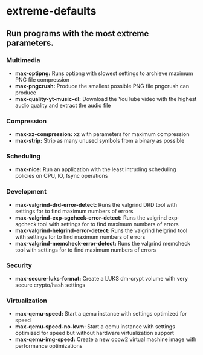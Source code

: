 # extreme-defaults

## Run programs with the most extreme parameters.

### Multimedia
* **max-optipng:** Runs optipng with slowest settings to archieve maximum PNG file compression
* **max-pngcrush:** Produce the smallest possible PNG file pngcrush can produce
* **max-quality-yt-music-dl:** Download the YouTube video with the highest audio quality and extract the audio file

### Compression
* **max-xz-compression:** xz with parameters for maximum compression
* **max-strip:** Strip as many unused symbols from a binary as possible

### Scheduling
* **max-nice:** Run an application with the least intruding scheduling policies on CPU, IO, fsync operations

### Development
* **max-valgrind-drd-error-detect:** Runs the valgrind DRD tool with settings for to find maximum numbers of errors
* **max-valgrind-exp-sgcheck-error-detect:** Runs the valgrind exp-sgcheck tool with settings for to find maximum numbers of errors
* **max-valgrind-helgrind-error-detect:** Runs the valgrind helgrind tool with settings for to find maximum numbers of errors
* **max-valgrind-memcheck-error-detect:** Runs the valgrind memcheck tool with settings for to find maximum numbers of errors

### Security
* **max-secure-luks-format:** Create a LUKS dm-crypt volume with very secure crypto/hash settings

### Virtualization
* **max-qemu-speed:** Start a qemu instance with settings optimized for speed
* **max-qemu-speed-no-kvm:** Start a qemu instance with settings optimized for speed but without hardware virtualization support
* **max-qemu-img-speed:** Create a new qcow2 virtual machine image with performance optimizations
